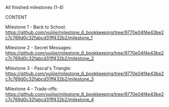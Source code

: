 All finished milestones (1-4)

CONTENT

Milestone 1 - Back to School: https://github.com/yuiijie/milestone_6_bookkeeping/tree/9770e04f4e43be2c7c769d0c32fabcd31ff432b2/milestone_1

Milestone 2 - Secret Messages: https://github.com/yuiijie/milestone_6_bookkeeping/tree/9770e04f4e43be2c7c769d0c32fabcd31ff432b2/milestone_2

Milestone 3 - Pascal's Triangle: https://github.com/yuiijie/milestone_6_bookkeeping/tree/9770e04f4e43be2c7c769d0c32fabcd31ff432b2/milestone_3

Milestone 4 - Trade-offs: https://github.com/yuiijie/milestone_6_bookkeeping/tree/9770e04f4e43be2c7c769d0c32fabcd31ff432b2/milestone_4
